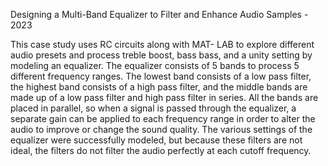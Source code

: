 Designing a Multi-Band Equalizer to Filter and Enhance Audio Samples - 2023

This case study uses RC circuits along with MAT- LAB to explore different audio presets and process treble boost, bass bass, and a unity setting by modeling an equalizer. The equalizer consists of 5 bands to process 5 different frequency ranges. The lowest band consists of a low pass filter, the highest band consists of a high pass filter, and the middle bands are made up of a low pass filter and high pass filter in series. All the bands are placed in parallel, so when a signal is passed through the equalizer, a separate gain can be applied to each frequency range in order to alter the audio to improve or change the sound quality. The various settings of the equalizer were successfully modeled, but because these filters are not ideal, the filters do not filter the audio perfectly at each cutoff frequency.
